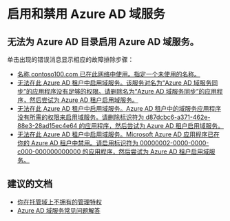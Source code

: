 <properties
    pageTitle="Enabling and Disabling Azure AD Domain Services"
    description="Azure AD 域服务"
    service="microsoft.aad"
    resource="Microsoft_AAD_DomainServices"
    authors="arluca"
    selfHelpType="generic"
    supportTopicIds="32447391"
    productPesIds="14785"
    cloudEnvironments="public"
/>


# <a name="enabling-and-disabling-azure-ad-domain-services"></a>启用和禁用 Azure AD 域服务

## <a name="unable-to-enable-azure-ad-domain-services-for-your-azure-ad-directory"></a>无法为 Azure AD 目录启用 Azure AD 域服务。 

单击出现的错误消息显示相应的故障排除步骤：

*    [名称 contoso100.com 已在此网络中使用。指定一个未使用的名称。](https://docs.microsoft.com/azure/active-directory-domain-services/active-directory-ds-troubleshooting#domain-name-conflict)
*    [无法在此 Azure AD 租户中启用域服务。该服务对名为“Azure AD 域服务同步”的应用程序没有足够的权限。请删除名为“Azure AD 域服务同步”的应用程序，然后尝试为 Azure AD 租户启用域服务。](https://docs.microsoft.com/azure/active-directory-domain-services/active-directory-ds-troubleshooting#inadequate-permissions)
*    [无法在此 Azure AD 租户中启用域服务。Azure AD 租户中的域服务应用程序没有所需的权限来启用域服务。请删除标识符为 d87dcbc6-a371-462e-88e3-28ad15ec4e64 的应用程序，然后尝试为 Azure AD 租户启用域服务。](https://docs.microsoft.com/azure/active-directory-domain-services/active-directory-ds-troubleshooting#invalid-configuration)
*    [无法在此 Azure AD 租户中启用域服务。Microsoft Azure AD 应用程序已在你的 Azure AD 租户中禁用。请启用标识符为 00000002-0000-0000-c000-000000000000 的应用程序，然后尝试为 Azure AD 租户启用域服务。](https://docs.microsoft.com/azure/active-directory-domain-services/active-directory-ds-troubleshooting#microsoft-graph-disabled.)

## <a name="recommended-documents"></a>**建议的文档**
* [你在托管域上不拥有的管理特权](https://docs.microsoft.com/azure/active-directory-domain-services/active-directory-ds-admin-guide-administer-domain#administrative-privileges-you-do-not-have-on-a-managed-domain)
* [Azure AD 域服务常见问题解答](https://docs.microsoft.com/azure/active-directory-domain-services/active-directory-ds-faqs)

